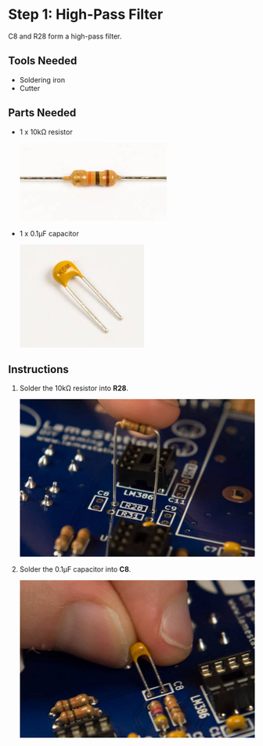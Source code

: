 # Step 1: High-Pass Filter

C8 and R28 form a high-pass filter.

## Tools Needed

- Soldering iron
- Cutter

## Parts Needed

- 1 x 10kΩ resistor

  ![](images/15302726.jpg)

- 1 x 0.1μF capacitor

  ![](images/15302729.jpg?width=250)

## Instructions

1.  Solder the 10kΩ resistor into **R28**.

    ![](images/15302734.jpg?width=500)

2.  Solder the 0.1μF capacitor into **C8**.

    ![](images/15302737.jpg?width=500)
